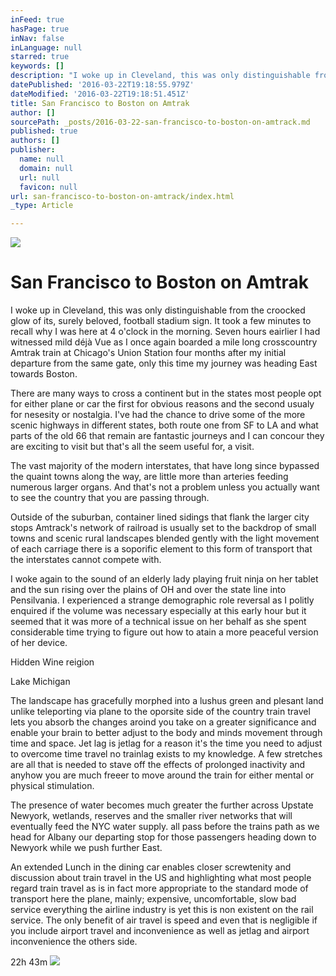 ```yaml
---
inFeed: true
hasPage: true
inNav: false
inLanguage: null
starred: true
keywords: []
description: "I woke up in Cleveland, this was only distinguishable from the croocked glow of its, surely beloved, football stadium sign. It took a few minutes to recall why I was here at 4 o'clock in the morning. Seven hours eairlier I had witnessed mild déjà Vue as I once again boarded a mile long crosscountry Amtrak train at Chicago's Union Station four months after my initial departure from the same gate, only this time my journey was heading East towards Boston."
datePublished: '2016-03-22T19:18:55.979Z'
dateModified: '2016-03-22T19:18:51.451Z'
title: San Francisco to Boston on Amtrak
author: []
sourcePath: _posts/2016-03-22-san-francisco-to-boston-on-amtrack.md
published: true
authors: []
publisher:
  name: null
  domain: null
  url: null
  favicon: null
url: san-francisco-to-boston-on-amtrack/index.html
_type: Article

---
```

![](https://the-grid-user-content.s3-us-west-2.amazonaws.com/947a3cb0-766b-4487-bb7d-14752d2ab091.jpg)

# San Francisco to Boston on Amtrak

I woke up in Cleveland, this was only distinguishable from the croocked glow of its, surely beloved, football stadium sign. It took a few minutes to recall why I was here at 4 o'clock in the morning. Seven hours eairlier I had witnessed mild déjà Vue as I once again boarded a mile long crosscountry Amtrak train at Chicago's Union Station four months after my initial departure from the same gate, only this time my journey was heading East towards Boston.

There are many ways to cross a continent but in the states most people opt for either plane or car the first for obvious reasons and the second usualy for nesesity or nostalgia. I've had the chance to drive some of the more scenic highways in different states, both route one from SF to LA and what parts of the old 66 that remain are fantastic journeys and I can concour they are exciting to visit but that's all the seem useful for, a visit.

The vast majority of the modern interstates, that have long since bypassed the quaint towns along the way, are little more than arteries feeding numerous larger organs. And that's not a problem unless you actually want to see the country that you are passing through.

Outside of the suburban, container lined sidings that flank the larger city stops Amtrack's network of railroad is usually set to the backdrop of small towns and scenic rural landscapes blended gently with the light movement of each carriage there is a soporific element to this form of transport that the interstates cannot compete with.

I woke again to the sound of an elderly lady playing fruit ninja on her tablet and the sun rising over the plains of OH and over the state line into Pensilvania. I experienced a strange demographic role reversal as I politly enquired if the volume was necessary especially at this early hour but it seemed that it was more of a technical issue on her behalf as she spent considerable time trying to figure out how to atain a more peaceful version of her device.

Hidden Wine reigion

Lake Michigan

The landscape has gracefully morphed into a lushus green and plesant land unlike teleporting via plane to the oporsite side of the country train travel lets you absorb the changes aroind you take on a greater significance and enable your brain to better adjust to the body and minds movement through time and space. Jet lag is jetlag for a reason it's the time you need to adjust to overcome time travel no trainlag exists to my knowledge. A few stretches are all that is needed to stave off the effects of prolonged inactivity and anyhow you are much freeer to move around the train for either mental or physical stimulation.

The presence of water becomes much greater the further across Upstate Newyork, wetlands, reserves and the smaller river networks that will eventually feed the NYC water supply. all pass before the trains path as we head for Albany our departing stop for those passengers heading down to Newyork while we push further East.

An extended Lunch in the dining car enables closer screwtenity and discussion about train travel in the US and highlighting what most people regard train travel as is in fact more appropriate to the standard mode of transport here the plane, mainly; expensive, uncomfortable, slow bad service everything the airline industry is yet this is non existent on the rail service. The only benefit of air travel is speed and even that is negligible if you include airport travel and inconvenience as well as jetlag and airport inconvenience the others side.

22h 43m
![](https://the-grid-user-content.s3-us-west-2.amazonaws.com/455a8b1c-3e2e-4d86-9749-e1de081a15ee.jpg)